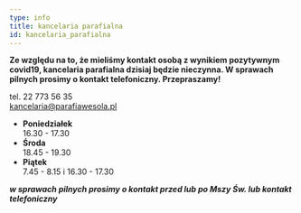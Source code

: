 ```yaml
---
type: info
title: kancelaria parafialna
id: kancelaria_parafialna
---
```

**Ze względu na to, że mieliśmy kontakt  osobą z wynikiem pozytywnym covid19, kancelaria parafialna dzisiaj będzie nieczynna. W sprawach pilnych prosimy o kontakt telefoniczny. Przepraszamy!**

tel. 22 773 56 35\
kancelaria@parafiawesola.pl

* **Poniedziałek**\
  16.30 - 17.30
* **Środa**\
  18.45 - 19.30
* **Piątek**\
  7.45 - 8.15 i 16.30 - 17.30

***w sprawach pilnych prosimy o kontakt przed lub po Mszy Św. lub kontakt telefoniczny***